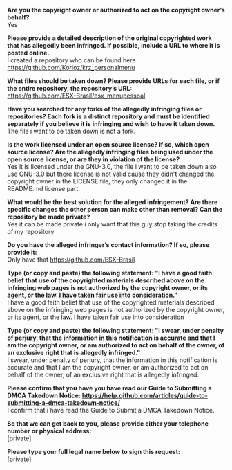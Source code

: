 **Are you the copyright owner or authorized to act on the copyright owner’s behalf?**  
Yes    
    
**Please provide a detailed description of the original copyrighted work that has allegedly been infringed. If possible, include a URL to where it is posted online.**       
I created a repository who can be found here https://github.com/Korioz/krz_personalmenu    
    
**What files should be taken down? Please provide URLs for each file, or if the entire repository, the repository’s URL:**       
https://github.com/ESX-Brasil/esx_menupessoal    
    
**Have you searched for any forks of the allegedly infringing files or repositories? Each fork is a distinct repository and must be identified separately if you believe it is infringing and wish to have it taken down.**       
The file i want to be taken down is not a fork.    
    
**Is the work licensed under an open source license? If so, which open source license? Are the allegedly infringing files being used under the open source license, or are they in violation of the license?**       
Yes it is licensed under the GNU-3.0, the file i want to be taken down also use GNU-3.0 but there license is not valid cause they didn't changed the copyright owner in the LICENSE file, they only changed it in the README.md license part.    
    
**What would be the best solution for the alleged infringement? Are there specific changes the other person can make other than removal? Can the repository be made private?**       
Yes it can be made private i only want that this guy stop taking the credits of my repository    
    
**Do you have the alleged infringer’s contact information? If so, please provide it:**  
Only have that https://github.com/ESX-Brasil    
    
**Type (or copy and paste) the following statement: "I have a good faith belief that use of the copyrighted materials described above on the infringing web pages is not authorized by the copyright owner, or its agent, or the law. I have taken fair use into consideration."**       
I have a good faith belief that use of the copyrighted materials described above on the infringing web pages is not authorized by the copyright owner, or its agent, or the law. I have taken fair use into consideration    
    
**Type (or copy and paste) the following statement: "I swear, under penalty of perjury, that the information in this notification is accurate and that I am the copyright owner, or am authorized to act on behalf of the owner, of an exclusive right that is allegedly infringed."**       
I swear, under penalty of perjury, that the information in this notification is accurate and that I am the copyright owner, or am authorized to act on behalf of the owner, of an exclusive right that is allegedly infringed.    
    
**Please confirm that you have you have read our Guide to Submitting a DMCA Takedown Notice: https://help.github.com/articles/guide-to-submitting-a-dmca-takedown-notice/**       
I confirm that i have read the Guide to Submit a DMCA Takedown Notice.    
    
**So that we can get back to you, please provide either your telephone number or physical address:**       
[private]  
    
**Please type your full legal name below to sign this request:**       
[private] 
